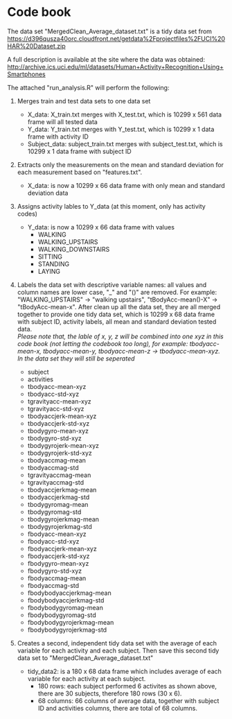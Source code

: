 # Code book
The data set "MergedClean_Average_dataset.txt" is a tidy data set from 
https://d396qusza40orc.cloudfront.net/getdata%2Fprojectfiles%2FUCI%20HAR%20Dataset.zip

A full description is available at the site where the data was obtained:
http://archive.ics.uci.edu/ml/datasets/Human+Activity+Recognition+Using+Smartphones  

The attached "run_analysis.R" will perform the following:  

1. Merges train and test data sets to one data set  
    - X_data: X_train.txt merges with X_test.txt, which is 10299 x 561 data frame will all tested data
    - Y_data: Y_train.txt merges with Y_test.txt, which is 10299 x 1 data frame with activity ID
    - Subject_data: subject_train.txt merges with subject_test.txt, which is 10299 x 1 data frame with subject ID
2. Extracts only the measurements on the mean and standard deviation for each measurement based on "features.txt".
    - X_data: is now a 10299 x 66 data frame with only mean and standard deviation data
3. Assigns activity lables to Y_data (at this moment, only has activity codes)
    - Y_data: is now a 10299 x 66 data frame with values  
        - WALKING  
        - WALKING_UPSTAIRS  
        - WALKING_DOWNSTAIRS  
        - SITTING  
        - STANDING  
        - LAYING  
4. Labels the data set with descriptive variable names: all values and column names are lower case, "_" and "()" are removed. For example: "WALKING_UPSTAIRS" -> "walking upstairs", "tBodyAcc-mean()-X" -> "tBodyAcc-mean-x". After clean up all the data set, they are all merged together to provide one tidy data set, which is 10299 x 68 data frame with subject ID, activity labels, all mean and standard deviation tested data.  
*Please note that, the lable of x, y, z will be combined into one xyz in this code book (not letting the codebook too long), for example: tbodyacc-mean-x, tbodyacc-mean-y, tbodyacc-mean-z -> tbodyacc-mean-xyz. In the data set they will still be seperated*

    - subject
    - activities
    - tbodyacc-mean-xyz
    - tbodyacc-std-xyz
    - tgravityacc-mean-xyz
    - tgravityacc-std-xyz
    - tbodyaccjerk-mean-xyz
    - tbodyaccjerk-std-xyz
    - tbodygyro-mean-xyz
    - tbodygyro-std-xyz
    - tbodygyrojerk-mean-xyz
    - tbodygyrojerk-std-xyz
    - tbodyaccmag-mean
    - tbodyaccmag-std
    - tgravityaccmag-mean
    - tgravityaccmag-std
    - tbodyaccjerkmag-mean
    - tbodyaccjerkmag-std
    - tbodygyromag-mean
    - tbodygyromag-std
    - tbodygyrojerkmag-mean
    - tbodygyrojerkmag-std
    - fbodyacc-mean-xyz
    - fbodyacc-std-xyz
    - fbodyaccjerk-mean-xyz
    - fbodyaccjerk-std-xyz
    - fbodygyro-mean-xyz
    - fbodygyro-std-xyz
    - fbodyaccmag-mean
    - fbodyaccmag-std
    - fbodybodyaccjerkmag-mean
    - fbodybodyaccjerkmag-std
    - fbodybodygyromag-mean
    - fbodybodygyromag-std
    - fbodybodygyrojerkmag-mean
    - fbodybodygyrojerkmag-std  
  

5. Creates a second, independent tidy data set with the average of each variable for each activity and each subject. Then save this second tidy data set to "MergedClean_Average_dataset.txt" 
    - tidy_data2: is a 180 x 68 data frame which includes average of each variable for each activity at each subject. 
        - 180 rows: each subject performed 6 activites as shown above, there are 30 subjects, therefore 180 rows (30 x 6). 
        - 68 columns: 66 columns of average data, together with subject ID and activities columns, there are total of 68 columns. 
